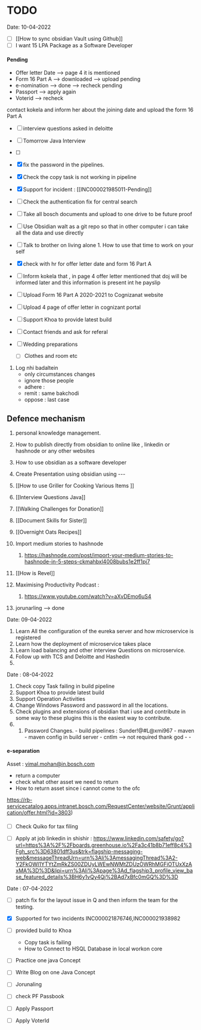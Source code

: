 # TODO
Date: 10-04-2022
- [ ] [[How to sync obsidian Vault using Github]]
- [ ] I want 15 LPA Package as a Software Developer

#### Pending 
- Offer letter Date --> page 4 it is mentioned
- Form 16 Part A   --> downloaded --> upload pending
- e-nomination --> done --> recheck pending
- Passport --> apply again
- Voterid  --> recheck

contact kokela and inform her about the joining date and upload the form 16 Part A


- [ ] interview questions asked in deloitte  
- [ ] Tomorrow Java Interview 
- [ ] 
- [x]  fix the  password in the pipelines. 
- [x]  Check the copy task is not working in pipeline
- [x]  Support for incident : [[INC000021985011-Pending]]
- [ ]  Check the authentication fix for central search
- [ ]  Take all bosch documents and upload to one drive to be future proof
- [ ]  Use Obsidian walt as a git repo so that in other computer i can take all the data and use directly
- [ ]  Talk to brother on living alone 
		1. How to use that time to work on your self

- [x]  check with hr for offer letter date and form 16 Part A
- [ ]  Inform kokela that , in page 4 offer letter mentioned that doj will be informed later and this information is present int he payslip
- [ ] Upload Form 16 Part A 2020-2021 to Cognizanat website 
- [ ] Upload 4 page of offer letter in cognizant portal

- [ ] Support Khoa to provide latest build
- [ ] Contact friends and ask for referal
- [ ] Wedding preparations 	
	- [ ] Clothes and room etc



1. Log nhi badaltein 
	- only circumstances changes
	- ignore those people 
	- adhere : 
	- remit  :  same bakchodi
	- oppose : last case 


Defence mechanism
- 
	


1. personal knowledge management.
2. How to publish directly from obsidian to online like , linkedin or hashnode or any other websites
3. How to use obsidian as a software developer
4. Create Presentation using obsidian using ---
5. [[How to use Griller for Cooking Various Items ]]
6. [[Interview Questions Java]]
7. [[Walking Challenges for Donation]]
8. [[Document Skills for Sister]]
9. [[Overnight Oats Recipes]]
10. Import medium stories to hashnode
	1. https://hashnode.com/post/import-your-medium-stories-to-hashnode-in-5-steps-ckmahbxl4008bubs1e2ff1pj7

11. [[How is Revel]]
12. Maximising Productivity Podcast :
	1. https://www.youtube.com/watch?v=aXvDEmo6uS4
	


11. jorunarling --> done 

Date: 09-04-2022
1. Learn All the configuration of the eureka server and how microservice is registered
2. Learn how the deployment of microservice takes place
3. Learn load balancing and other interview Questions on microservice.
4. Follow up with TCS and Deloitte and Hashedin
5. 




Date : 08-04-2022
1. Check copy Task failing in build pipeline
2. Support Khoa to provide latest build
3. Support Operation Activities
4. Change Windows Password and password in all the locations.
5. Check plugins and extensions of obsidian that i use and contribute in some way to these plugins this is the easiest way to contribute.
6. 
	1. Password Changes.
			- build pipelines : Sunder!@#L@xmi967
			- maven
			- maven config in build server 
			- cntlm --> not required thank god 
			- 
			- 


#### e-separation
Asset : vimal.mohan@in.bosch.com
- return a computer 
- check what other asset we need to return
- How to return asset since i cannot come to the ofc  

https://rb-servicecatalog.apps.intranet.bosch.com/RequestCenter/website/Grunt/application/offer.html?id=3803)





#### 



- [ ] Check Quiko for tax filing
- [ ] Apply at job linkedin in shishir : https://www.linkedin.com/safety/go?url=https%3A%2F%2Fboards.greenhouse.io%2Fa3c41b8b71eff8c4%3Fgh_src%3D63801dff3us&trk=flagship-messaging-web&messageThreadUrn=urn%3Ali%3AmessagingThread%3A2-Y2FkOWI1YTYtZmRkZS00ZDUyLWEwNWMtZDUzOWRhMGFiOTUxXzAxMA%3D%3D&lipi=urn%3Ali%3Apage%3Ad_flagship3_profile_view_base_featured_details%3BH6y1vQy4Qj%2BAd7xBfc0mGQ%3D%3D



Date : 07-04-2022

-  [ ] patch fix for the layout issue in Q and then inform the team for the testing.
-  [x] Supported for two incidents INC000021876746,INC000021938982
-  [ ] provided build to Khoa 
	- Copy task is failing 
	-  How to Connect to HSQL Database in local workon core 
 - [ ] Practice one java  Concept
 - [ ] Write Blog on one Java Concept 
 - [ ] Jorunaling 

- [ ]  check PF Passbook
- [ ] Apply Passport
- [ ] Apply VoterId


